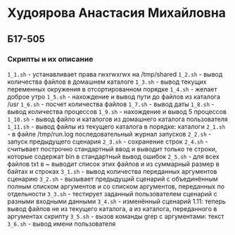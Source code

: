 # Худоярова Анастасия Михайловна
## Б17-505
### Скрипты и их описание
```1_1.sh```	- устанавливает права rwxrwxrwx на /tmp/shared
```1_2.sh```	- вывод количества файлов в домашнем каталоге
```1_3.sh```	- вывод текущих переменных окружения в отсортированном порядке
```1_4.sh```	- желает доброе утро
```1_5.sh```	- нахождение и вывод пути до файлов из каталога /usr
```1_6.sh```	- посчет количества файлов
```1_7.sh```	- вывод даты
```1_8.sh```	- вывод количества процессов
```1_9.sh```	- нахождение и вывод 5 процессов
```1_10.sh```	- вывод файло и каталогов из домашнего каталога пользователя
```1_11.sh```	- вывод файлы из текущего каталога в порядке: каталоги
```2_1.sh```	- в файле /tmp/run.log последовательный журнал запусков
```2_2.sh```	- запуск предыдущего сценария
```2_3.sh```	- сохранение строк
```2_4.sh```	- считывает построчно стандартный ввод и выводит только те строки, которые содержат bin в стандартный вывод ошибок
```2_5.sh```	- для всех файлов txt в ~ выводит список этих файлов и из суммарный размер в байтах и строках
```3_1.sh```	- вывод количества переданных аргументов сценарию
```3_2.sh```	- вызывает предыдущий сценарий с объединённым полным списком аргументов и со списком аргументов, переданных по отдельности
```3_3.sh```	- тестирует заданный пользователем сценарий с разными входными данными
```3_4.sh```	- изменённый сценарий 1.11: теперь вывод файлов не из текущего каталога, а из каталога, переданного в аргументах скрипту
```3_5.sh```	- вызов команды grep с аргументами: текст
```3_6.sh```	- вывод имени пользователя
